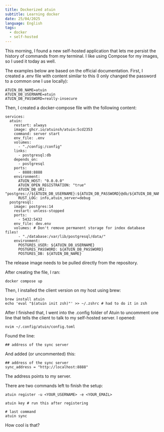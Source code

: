 ```yaml
---
title: Dockerized atuin
subtitle: Learning docker
date: 25/04/2025
language: English
tags:
  - docker
  - self-hosted
---
```

This morning, I found a new self-hosted application that lets me persist the history of commands from my terminal. I like using Compose for my images, so I used it today as well.

The examples below are based on the official documentation. First, I created a .env file with content similar to this (I only changed the password to a common one I use locally):

```
ATUIN_DB_NAME=atuin
ATUIN_DB_USERNAME=atuin
ATUIN_DB_PASSWORD=really-insecure
```

Then, I created a docker-compose file with the following content:

```
services:
  atuin:
    restart: always 
    image: ghcr.io/atuinsh/atuin:5cd2353
    command: server start
    env_file: .env
    volumes:
      - "./config:/config"
    links:
      - postgresql:db
    depends_on:
      - postgresql
    ports:
      - 8888:8888
    environment:
      ATUIN_HOST: "0.0.0.0"
      ATUIN_OPEN_REGISTRATION: "true"
      ATUIN_DB_URI: "postgres://${ATUIN_DB_USERNAME}:${ATUIN_DB_PASSWORD}@db/${ATUIN_DB_NAME}"
      RUST_LOG: info,atuin_server=debug
  postgresql:
    image: postgres:14
    restart: unless-stopped
    ports:
      - 5432:5432
    env_file: dev.env
    volumes: # Don't remove permanent storage for index database files!
      - "./database:/var/lib/postgresql/data/"
    environment:
      POSTGRES_USER: ${ATUIN_DB_USERNAME}
      POSTGRES_PASSWORD: ${ATUIN_DB_PASSWORD}
      POSTGRES_DB: ${ATUIN_DB_NAME}
```

The release image needs to be pulled directly from the repository.

After creating the file, I ran:

```
docker compose up
```

Then, I installed the client version on my host using brew:

```
brew install atuin
echo 'eval "$(atuin init zsh)"' >> ~/.zshrc # had to do it in zsh
```

After I finished that, I went into the .config folder of Atuin to uncomment one line that tells the client to talk to my self-hosted server. I opened:

```
nvim ~/.config/atuin/config.toml
```

Found the line:

```
## address of the sync server
```

And added (or uncommented) this:

```
## address of the sync server
sync_address = "http://localhost:8888"
```

The address points to my server.

There are two commands left to finish the setup:

```
atuin register -u <YOUR_USERNAME> -e <YOUR_EMAIL>

atuin key # run this after registering

# last command
atuin sync
```

How cool is that? 

